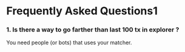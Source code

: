 # Frequently Asked Questions1

### 1. Is there a way to go farther than last 100 tx in explorer ?

You need people \(or bots\) that uses your matcher.



